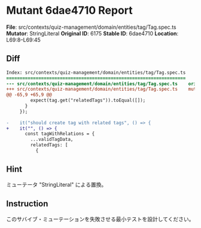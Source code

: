 # Mutant 6dae4710 Report

**File**: src/contexts/quiz-management/domain/entities/tag/Tag.spec.ts
**Mutator**: StringLiteral
**Original ID**: 6175
**Stable ID**: 6dae4710
**Location**: L69:8–L69:45

## Diff

```diff
Index: src/contexts/quiz-management/domain/entities/tag/Tag.spec.ts
===================================================================
--- src/contexts/quiz-management/domain/entities/tag/Tag.spec.ts	original
+++ src/contexts/quiz-management/domain/entities/tag/Tag.spec.ts	mutated #6175
@@ -65,9 +65,9 @@
         expect(tag.get("relatedTags")).toEqual([]);
       }
     });
 
-    it("should create tag with related tags", () => {
+    it("", () => {
       const tagWithRelations = {
         ...validTagData,
         relatedTags: [
           {
```

## Hint

ミューテータ "StringLiteral" による置換。

## Instruction

このサバイブ・ミューテーションを失敗させる最小テストを設計してください。

